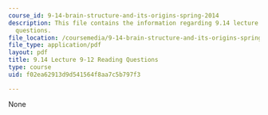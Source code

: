 ```yaml
---
course_id: 9-14-brain-structure-and-its-origins-spring-2014
description: This file contains the information regarding 9.14 lecture 9-12 reading
  questions.
file_location: /coursemedia/9-14-brain-structure-and-its-origins-spring-2014/f02ea62913d9d541564f8aa7c5b797f3_MIT9_14S14_Lec9-12ReadQue.pdf
file_type: application/pdf
layout: pdf
title: 9.14 Lecture 9-12 Reading Questions
type: course
uid: f02ea62913d9d541564f8aa7c5b797f3

---
```

None